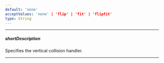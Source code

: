 ```yaml
---
default: 'none'
acceptValues: 'none' | 'flip' | 'fit' | 'flipfit'
type: String
---
```

---
##### shortDescription
Specifies the vertical collision handler.

---
